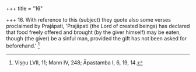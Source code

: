 +++
title = "16"

+++
16. With reference to this (subject) they quote also some verses proclaimed by Prajāpati, 'Prajāpati (the Lord of created beings) has declared that food freely offered and brought (by the giver himself) may be eaten, though (the giver) be a sinful man, provided the gift has not been asked for beforehand.' [^12] 


[^12]:  Viṣṇu LVII, 11; Mann IV, 248; Āpastamba I, 6, 19, 14.
